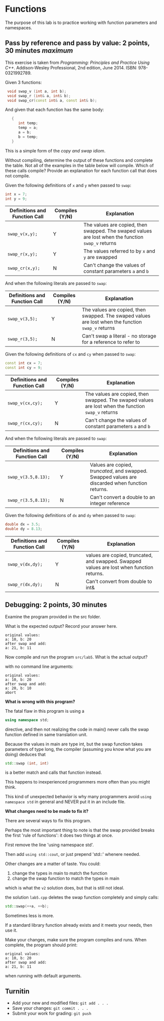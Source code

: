# Functions
The purpose of this lab is to practice working with
function parameters and namespaces.


## Pass by reference and pass by value: 2 points, 30 minutes *maximum*
This exercise is taken from
*Programming: Principles and Practice Using C++*.
Addison-Wesley Professional, 2nd edition,
June 2014. ISBN: 978-0321992789.

Given 3 functions:

```cpp
 void swap_v (int a, int b);
 void swap_r (int& a, int& b);
 void swap_cr(const int& a, const int& b);
```

And given that each function has the same body:

```cpp
   {
      int temp;
      temp = a;
      a = b;
      b = temp;
   }
```

This is a simple form of the *copy and swap idiom*.

Without compiling, 
determine the output of these functions and complete the table.
Not all of the examples in the table below will compile.
Which of these calls compile?
Provide an explanation for each function call that does not compile.

Given the following definitions of `x` and `y` when passed to `swap`:

```cpp
int x = 7;
int y = 9;
```

| Definitions and Function Call | Compiles (Y/N) | Explanation |
| ---                           | ---            | ---         |
| `swap_v(x,y);`                | Y              | The values are copied, then swapped.  The swaped values are lost when the function `swap_v` returns |
| `swap_r(x,y);`                | Y              | The values referred to by `x` and `y` are swapped |
| `swap_cr(x,y);`               | N              | Can't change the values of constant parameters `a` and `b` |

And when the following literals are passed to `swap`:

| Definitions and Function Call | Compiles (Y/N) | Explanation       |
| ---                           | ---            | ---               |
`swap_v(3,5);`                  | Y              | The values are copied, then swapped.  The swaped values are lost when the function `swap_v` returns |
`swap_r(3,5);`                  | N              | Can't swap a literal - no storage for a reference to refer to |

Given the following definitions of `cx` and `cy` when passed to `swap`:

```cpp
const int cx = 7;
const int cy = 9;
```

| Definitions and Function Call | Compiles (Y/N) | Explanation       |
| ---                            | ---           | ---               |
| `swap_v(cx,cy);`               | Y             | The values are copied, then swapped.  The swaped values are lost when the function `swap_v` returns                   |
| `swap_r(cx,cy);`               | N             | Can't change the values of constant parameters `a` and `b` |

And when the following literals are passed to `swap`:

| Definitions and Function Call | Compiles (Y/N) | Explanation           |
| ---                               | ---            | ---               |
| `swap_v(3.5,8.13);`               | Y              | Values are copied, *truncated*, and swapped. Swapped values are discarded when function returns. |
| `swap_r(3.5,8.13);`               | N              | Can't convert a double to an integer reference |

Given the following definitions of `dx` and `dy` when passed to `swap`:

```cpp
double dx = 3.5;
double dy = 8.13;
```

| Definitions and Function Call | Compiles (Y/N) | Explanation       |
| ---                           | ---            | ---               |
| `swap_v(dx,dy);`              | Y              | values are copied, truncated, and swapped. Swapped values are lost when function returns. |
| `swap_r(dx,dy);`              | N              | Can't convert from double to int& |


## Debugging: 2 points, 30 minutes
Examine the program provided in the src folder.

What is the expected output? Record your answer here.

```
original values:
a: 10, b: 20
after swap and add:
a: 21, b: 11
```


Now compile and run the program `src/lab5`.
What is the actual output?

with no command line arguments:

```
original values:
a: 10, b: 20
after swap and add:
a: 20, b: 10
abort
```

**What is wrong with this program?**

The fatal flaw in this program is using a

```cpp
using namespace std;
```

directive, and then not realizing the code in main() never calls the swap function 
defined in same translation unit.

Because the values in main are type int,
but the swap function takes parameters of type long,
the compiler (assuming you know what you are doing)
deduces that

```cpp
std::swap (int, int)
```

is a better match and calls that function instead.

This happens to inexperienced programmers more often than you might think.

This kind of unexpected behavior is why many programmers 
avoid `using namespace std`
in general and NEVER put it in an include file.



**What changes need to be made to fix it?**

There are several ways to fix this program.

Perhaps the most important thing to note is that the swap provided breaks
the first 'rule of functions': it does two things at once.

First remove the line 'using namespace std'.

Then add `using std::cout`, or just prepend 'std::' whenere needed.

Other changes are a matter of taste.
You could:

1. change the types in main to match the function
2. change the swap function to match the types in main

which is what the `v2` solution does,
but that is still not ideal.

the solution `lab5.cpp` deletes the swap function completely
and simply calls:

```cpp
std::swap(++a, ++b);
```

Sometimes less is more.

If a standard library function already exists and it meets your needs,
then use it.


Make your changes, make sure the program compiles and runs.
When complete, the program should print:

```
original values:
a: 10, b: 20
after swap and add:
a: 21, b: 11
```

when running with default arguments.

## Turnitin

- Add your new and modified files: `git add . . .`
- Save your changes: `git commit . . .`
- Submit your work for grading: `git push`


